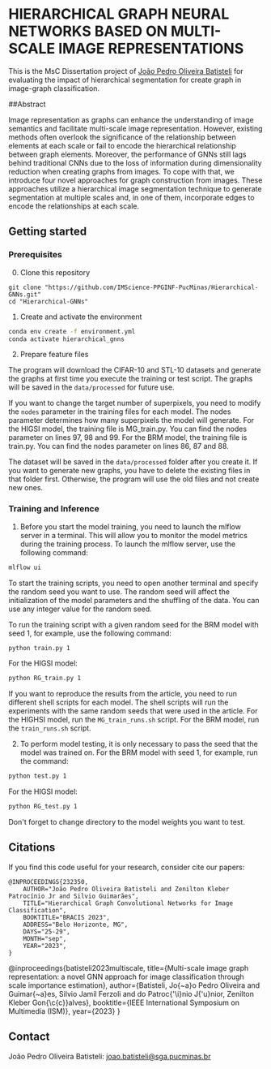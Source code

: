 HIERARCHICAL GRAPH NEURAL NETWORKS BASED ON MULTI-SCALE IMAGE REPRESENTATIONS
=====
This is the MsC Dissertation project of [João Pedro Oliveira Batisteli](https://lattes.cnpq.br/8128547685252443) for evaluating the impact of hierarchical segmentation for create graph in image-graph classification.

##Abstract

Image representation as graphs can enhance the understanding of image semantics and facilitate multi-scale image representation. However, existing methods often overlook the significance of the relationship between elements at each scale or fail to encode the hierarchical relationship between graph elements. Moreover, the performance of GNNs still lags behind traditional CNNs due to the loss of information during dimensionality reduction when creating graphs from images. To cope with that, we introduce four novel approaches for graph construction from images. These approaches utilize a hierarchical image segmentation technique to generate segmentation at multiple scales and, in one of them, incorporate edges to encode the relationships at each scale.

## Getting started

### Prerequisites

0. Clone this repository

```
git clone "https://github.com/IMScience-PPGINF-PucMinas/Hierarchical-GNNs.git"
cd "Hierarchical-GNNs"
```

1. Create and activate the environment

```bash
conda env create -f environment.yml
conda activate hierarchical_gnns
```

2. Prepare feature files

The program will download the CIFAR-10 and STL-10 datasets and generate the graphs at first time you execute the training or test script. The graphs will be saved in the `data/processed` for future use.

If you want to change the target number of superpixels, you need to modify the `nodes` parameter in the training files for each model. The nodes parameter determines how many superpixels the model will generate. For the HIGSI model, the training file is MG_train.py. You can find the nodes parameter on lines 97, 98 and 99. For the BRM model, the training file is train.py. You can find the nodes parameter on lines 86, 87 and 88.

The dataset will be saved in the `data/processed` folder after you create it. If you want to generate new graphs, you have to delete the existing files in that folder first. Otherwise, the program will use the old files and not create new ones.

### Training and Inference

1. Before you start the model training, you need to launch the mlflow server in a terminal. This will allow you to monitor the model metrics during the training process. To launch the mlflow server, use the following command:

```bash
mlflow ui
```

To start the training scripts, you need to open another terminal and specify the random seed you want to use. The random seed will affect the initialization of the model parameters and the shuffling of the data. You can use any integer value for the random seed.

To run the training script with a given random seed for the BRM model with seed 1, for example, use the following command:

```bash
python train.py 1
```

For the HIGSI model:

```bash
python RG_train.py 1
```

If you want to reproduce the results from the article, you need to run different shell scripts for each model. The shell scripts will run the experiments with the same random seeds that were used in the article. For the HIGHSI model, run the `MG_train_runs.sh` script. For the BRM model, run the `train_runs.sh` script.

2. To perform model testing, it is only necessary to pass the seed that the model was trained on.
For the BRM model with seed 1, for example, run the command:

```bash
python test.py 1
```

For the HIGSI model:

```bash
python RG_test.py 1
```

Don't forget to change directory to the model weights you want to test.

## Citations

If you find this code useful for your research, consider cite our papers:

```
@INPROCEEDINGS{232350,
    AUTHOR="João Pedro Oliveira Batisteli and Zenilton Kleber Patrocínio Jr and Silvio Guimarães",
    TITLE="Hierarchical Graph Convolutional Networks for Image Classification",
    BOOKTITLE="BRACIS 2023",
    ADDRESS="Belo Horizonte, MG",
    DAYS="25-29",
    MONTH="sep",
    YEAR="2023",
}
```

@inproceedings{batisteli2023multiscale,
  title={Multi-scale image graph representation: a novel GNN approach for image classification through scale importance estimation},
  author={Batisteli, Jo{\~a}o Pedro Oliveira and Guimar{\~a}es, Silvio Jamil Ferzoli and do Patroc{\'\i}nio J{\'u}nior, Zenilton Kleber Gon{\c{c}}alves},
  booktitle={IEEE International Symposium on Multimedia (ISM)},
  year={2023}
}

## Contact

João Pedro Oliveira Batisteli: <joao.batisteli@sga.pucminas.br>

